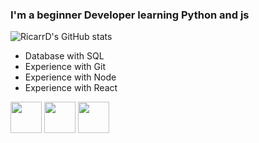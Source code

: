 ### I'm a beginner Developer learning Python and js


  ![RicarrD's GitHub stats](https://github-readme-stats.vercel.app/api?username=ricarrd&show_icons=true&theme=dracula)

  <ul>
      <li>Database with SQL</li>
      <li>Experience with Git</li>
      <li>Experience with Node</li>
      <li>Experience with React</li>
  </ul>
  <div>
    <img height='50em' src="https://cdn.worldvectorlogo.com/logos/logo-javascript.svg">
    <img height='50em' src="https://cdn.worldvectorlogo.com/logos/html-1.svg">
    <img height='50em' src='https://cdn.worldvectorlogo.com/logos/css-3.svg'>
  </div>


 
